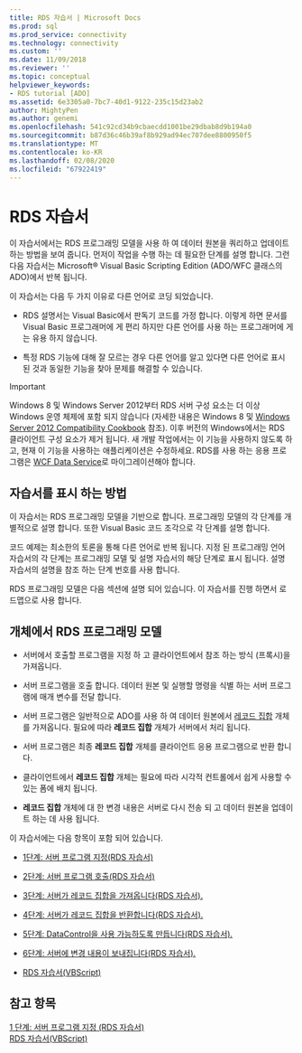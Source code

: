 ```yaml
---
title: RDS 자습서 | Microsoft Docs
ms.prod: sql
ms.prod_service: connectivity
ms.technology: connectivity
ms.custom: ''
ms.date: 11/09/2018
ms.reviewer: ''
ms.topic: conceptual
helpviewer_keywords:
- RDS tutorial [ADO]
ms.assetid: 6e3305a0-7bc7-40d1-9122-235c15d23ab2
author: MightyPen
ms.author: genemi
ms.openlocfilehash: 541c92cd34b9cbaecdd1001be29dbab8d9b194a0
ms.sourcegitcommit: b87d36c46b39af8b929ad94ec707dee8800950f5
ms.translationtype: MT
ms.contentlocale: ko-KR
ms.lasthandoff: 02/08/2020
ms.locfileid: "67922419"
---
```

# <a name="rds-tutorial"></a>RDS 자습서
이 자습서에서는 RDS 프로그래밍 모델을 사용 하 여 데이터 원본을 쿼리하고 업데이트 하는 방법을 보여 줍니다. 먼저이 작업을 수행 하는 데 필요한 단계를 설명 합니다. 그런 다음 자습서는 Microsoft® Visual Basic Scripting Edition (ADO/WFC 클래스의 ADO)에서 반복 됩니다.  
  
 이 자습서는 다음 두 가지 이유로 다른 언어로 코딩 되었습니다.  
  
-   RDS 설명서는 Visual Basic에서 판독기 코드를 가정 합니다. 이렇게 하면 문서를 Visual Basic 프로그래머에 게 편리 하지만 다른 언어를 사용 하는 프로그래머에 게는 유용 하지 않습니다.  
  
-   특정 RDS 기능에 대해 잘 모르는 경우 다른 언어를 알고 있다면 다른 언어로 표시 된 것과 동일한 기능을 찾아 문제를 해결할 수 있습니다.  
  
> [!IMPORTANT]
>  Windows 8 및 Windows Server 2012부터 RDS 서버 구성 요소는 더 이상 Windows 운영 체제에 포함 되지 않습니다 (자세한 내용은 Windows 8 및 [Windows Server 2012 Compatibility Cookbook](https://www.microsoft.com/download/details.aspx?id=27416) 참조). 이후 버전의 Windows에서는 RDS 클라이언트 구성 요소가 제거 됩니다. 새 개발 작업에서는 이 기능을 사용하지 않도록 하고, 현재 이 기능을 사용하는 애플리케이션은 수정하세요. RDS를 사용 하는 응용 프로그램은 [WCF Data Service](https://go.microsoft.com/fwlink/?LinkId=199565)로 마이그레이션해야 합니다.  
  
## <a name="how-the-tutorial-is-presented"></a>자습서를 표시 하는 방법  
 이 자습서는 RDS 프로그래밍 모델을 기반으로 합니다. 프로그래밍 모델의 각 단계를 개별적으로 설명 합니다. 또한 Visual Basic 코드 조각으로 각 단계를 설명 합니다.  
  
 코드 예제는 최소한의 토론을 통해 다른 언어로 반복 됩니다. 지정 된 프로그래밍 언어 자습서의 각 단계는 프로그래밍 모델 및 설명 자습서의 해당 단계로 표시 됩니다. 설명 자습서의 설명을 참조 하는 단계 번호를 사용 합니다.  
  
 RDS 프로그래밍 모델은 다음 섹션에 설명 되어 있습니다. 이 자습서를 진행 하면서 로드맵으로 사용 합니다.  
  
## <a name="rds-programming-model-with-objects"></a>개체에서 RDS 프로그래밍 모델  
  
-   서버에서 호출할 프로그램을 지정 하 고 클라이언트에서 참조 하는 방식 (프록시)을 가져옵니다.  
  
-   서버 프로그램을 호출 합니다. 데이터 원본 및 실행할 명령을 식별 하는 서버 프로그램에 매개 변수를 전달 합니다.  
  
-   서버 프로그램은 일반적으로 ADO를 사용 하 여 데이터 원본에서 [레코드 집합](../../../ado/reference/ado-api/recordset-object-ado.md) 개체를 가져옵니다. 필요에 따라 **레코드 집합** 개체가 서버에서 처리 됩니다.  
  
-   서버 프로그램은 최종 **레코드 집합** 개체를 클라이언트 응용 프로그램으로 반환 합니다.  
  
-   클라이언트에서 **레코드 집합** 개체는 필요에 따라 시각적 컨트롤에서 쉽게 사용할 수 있는 폼에 배치 됩니다.  
  
-   **레코드 집합** 개체에 대 한 변경 내용은 서버로 다시 전송 되 고 데이터 원본을 업데이트 하는 데 사용 됩니다.  
  
 이 자습서에는 다음 항목이 포함 되어 있습니다.  
  
-   [1단계: 서버 프로그램 지정(RDS 자습서)](../../../ado/guide/remote-data-service/step-1-specify-a-server-program-rds-tutorial.md)  
  
-   [2단계: 서버 프로그램 호출(RDS 자습서)](../../../ado/guide/remote-data-service/step-2-invoke-the-server-program-rds-tutorial.md)  
  
-   [3단계: 서버가 레코드 집합을 가져옵니다(RDS 자습서).](../../../ado/guide/remote-data-service/step-3-server-obtains-a-recordset-rds-tutorial.md)  
  
-   [4단계: 서버가 레코드 집합을 반환합니다(RDS 자습서).](../../../ado/guide/remote-data-service/step-4-server-returns-the-recordset-rds-tutorial.md)  
  
-   [5단계: DataControl을 사용 가능하도록 만듭니다(RDS 자습서).](../../../ado/guide/remote-data-service/step-5-datacontrol-is-made-usable-rds-tutorial.md)  
  
-   [6단계: 서버에 변경 내용이 보내집니다(RDS 자습서).](../../../ado/guide/remote-data-service/step-6-changes-are-sent-to-the-server-rds-tutorial.md)  
  
-   [RDS 자습서(VBScript)](../../../ado/guide/remote-data-service/rds-tutorial-vbscript.md)  
  
## <a name="see-also"></a>참고 항목  
 [1 단계: 서버 프로그램 지정 (RDS 자습서)](../../../ado/guide/remote-data-service/step-1-specify-a-server-program-rds-tutorial.md)   
 [RDS 자습서(VBScript)](../../../ado/guide/remote-data-service/rds-tutorial-vbscript.md)   
